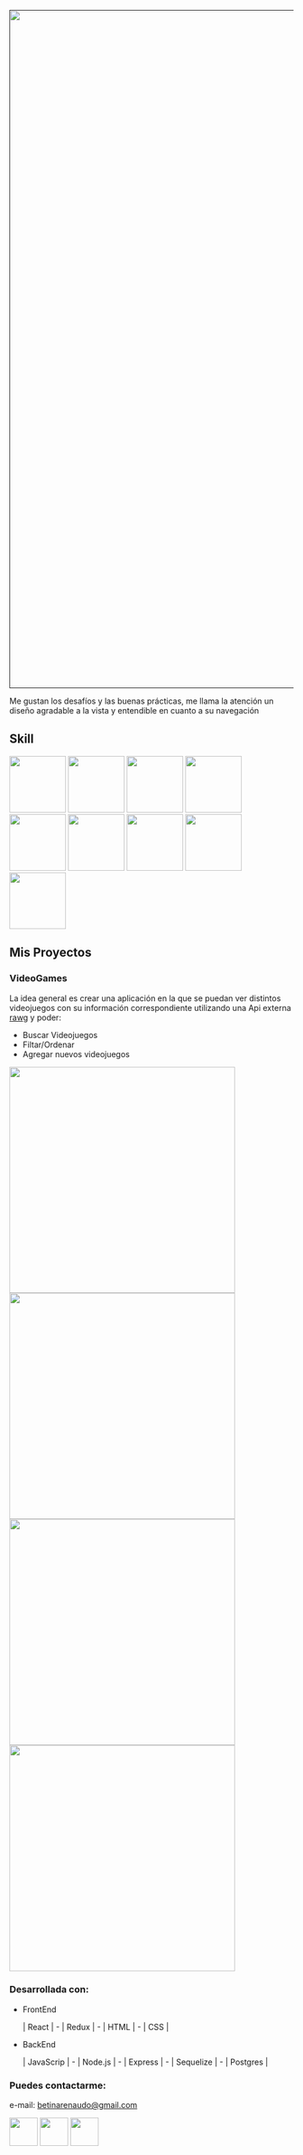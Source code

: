 
[<img src="https://i.imgur.com/OoSSj9E.png" width="1200px"/>]()

Me gustan los desafíos y las buenas prácticas, me llama la atención un diseño agradable a la vista y entendible en cuanto a su navegación

## Skill
[<img src="https://i.imgur.com/R3KCo0j.png" width="100px"/>](https://i.imgur.com/R3KCo0j.png)
[<img src="https://i.imgur.com/ZgTCC6a.png" width="100px"/>](https://i.imgur.com/ZgTCC6a.png)
[<img src="https://i.imgur.com/w7adNXV.png" width="100px"/>](https://i.imgur.com/w7adNXV.png)
[<img src="https://i.imgur.com/cLV9Bq3.png" width="100px"/>](https://i.imgur.com/cLV9Bq3.png)
[<img src="https://i.imgur.com/eH6mCgN.png" width="100px"/>](https://i.imgur.com/eH6mCgN.png)
[<img src="https://i.imgur.com/f2JSRKE.png" width="100px"/>](https://i.imgur.com/f2JSRKE.png)
[<img src="https://i.imgur.com/9OATvwq.png" width="100px"/>](https://i.imgur.com/9OATvwq.png)
[<img src="https://i.imgur.com/g1FQ1d9.png" width="100px"/>](https://i.imgur.com/g1FQ1d9.png)
[<img src="https://i.imgur.com/t6a3nDm.png" width="100px"/>](https://i.imgur.com/t6a3nDm.png)

## Mis Proyectos

### VideoGames

La idea general es crear una aplicación en la que se puedan ver distintos videojuegos con su información correspondiente utilizando una Api externa [rawg](https://rawg.io/apidocs) y poder:
 - Buscar Videojuegos
 - Filtar/Ordenar
 - Agregar nuevos videojuegos


[<img src="https://i.imgur.com/P80ON1x.jpg" width="400px"/>](https://i.imgur.com/P80ON1x.jpg)
[<img src="https://i.imgur.com/OzVXUs4.jpg" width="400px"/>](https://i.imgur.com/OzVXUs4.jpg)
[<img src="https://i.imgur.com/M2o7k1w.jpg" width="400px"/>](https://i.imgur.com/M2o7k1w.jpg)
[<img src="https://i.imgur.com/mUVhFiT.jpg" width="400px"/>](https://i.imgur.com/mUVhFiT.jpg)

### Desarrollada con: 

- FrontEnd 

  | React | - | Redux | - | HTML | - | CSS |
  
- BackEnd

  | JavaScrip | - | Node.js | - | Express | - | Sequelize | - | Postgres | 

### Puedes contactarme:

e-mail: betinarenaudo@gmail.com

[<img src="https://i.imgur.com/k2kibHk.png" width="50px"/>](https://www.linkedin.com/in/betina-renaudo)
[<img src="https://i.imgur.com/on3nU8A.png" width="50px"/>](https://www.facebook.com/betina.renaudo)
[<img src="https://i.imgur.com/tTgDqdz.png" width="50px"/>](https://i.imgur.com/tTgDqdz.png)

<!--
**Sagyta/Sagyta** is a ✨ _special_ ✨ repository because its `README.md` (this file) appears on your GitHub profile.

Here are some ideas to get you started:

- 🔭 I’m currently working on ...
- 🌱 I’m currently learning ...
- 👯 I’m looking to collaborate on ...
- 🤔 I’m looking for help with ...
- 💬 Ask me about ...
- 📫 How to reach me: ...
- 😄 Pronouns: ...
- ⚡ Fun fact: ...
-->
